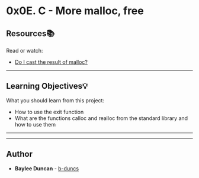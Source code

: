 # 0x0E. C - More malloc, free

## Resources:books:
Read or watch:
* [Do I cast the result of malloc?](https://intranet.hbtn.io/rltoken/nB6RQ_TY9x1vdD6PBc91Gw)

---
## Learning Objectives:bulb:
What you should learn from this project:

* How to use the exit function
* What are the functions calloc and realloc from the standard library and how to use them

---
---

## Author
* **Baylee Duncan** - [b-duncs](https://github.com/b-duncs)